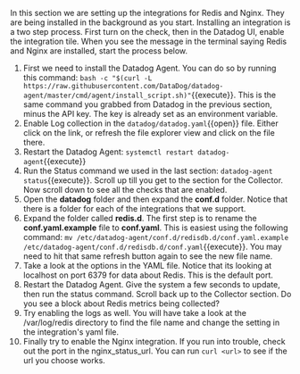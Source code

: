In this section we are setting up the integrations for Redis and Nginx. They are being installed in the background as you start. Installing an integration is a two step process. First turn on the check, then in the Datadog UI, enable the integration tile. When you see the message in the terminal saying Redis and Nginx are installed, start the process below.

1. First we need to install the Datadog Agent. You can do so by running this command: `bash -c "$(curl -L https://raw.githubusercontent.com/DataDog/datadog-agent/master/cmd/agent/install_script.sh)"`{{execute}}.     This is the same command you grabbed from Datadog in the previous section, minus the API key. The key is already set as an environment variable. 
2. Enable Log collection in the `datadog/datadog.yaml`{{open}} file. Either click on the link, or refresh the file explorer view and click on the file there. 
3. Restart the Datadog Agent: `systemctl restart datadog-agent`{{execute}}
4. Run the Status command we used in the last section: `datadog-agent status`{{execute}}. 
   Scroll up till you get to the section for the Collector. Now scroll down to see all the checks that are enabled.
5. Open the **datadog** folder and then expand the **conf.d** folder. 
   Notice that there is a folder for each of the integrations that we support.
6. Expand the folder called **redis.d**. The first step is to rename the **conf.yaml.example** file to **conf.yaml**. This is easiest using the following command: `mv /etc/datadog-agent/conf.d/redisdb.d/conf.yaml.example /etc/datadog-agent/conf.d/redisdb.d/conf.yaml`{{execute}}. You may need to hit that same refresh button again to see the new file name.
7. Take a look at the options in the YAML file. Notice that its looking at localhost on port 6379 for data about Redis. This is the default port. 
8. Restart the Datadog Agent. Give the system a few seconds to update, then run the status command. 
   Scroll back up to the Collector section. Do you see a block about Redis metrics being collected?
9. Try enabling the logs as well. You will have take a look at the /var/log/redis directory to find the file name and change the setting in the integration's yaml file. 
10. Finally try to enable the Nginx integration. If you run into trouble, check out the port in the nginx_status_url. You can run `curl <url>` to see if the url you choose works.
